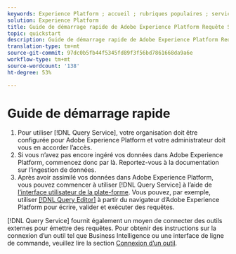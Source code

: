 ```yaml
---
keywords: Experience Platform ; accueil ; rubriques populaires ; service de requête ; service de Requête ; requête
solution: Experience Platform
title: Guide de démarrage rapide de Adobe Experience Platform Requête Service
topic: quickstart
description: Guide de démarrage rapide de Adobe Experience Platform Requête Service.
translation-type: tm+mt
source-git-commit: 97dc0b5fb44f5345fd89f3f56bd7861668da9a6e
workflow-type: tm+mt
source-wordcount: '138'
ht-degree: 53%

---
```



# Guide de démarrage rapide

1. Pour utiliser [!DNL Query Service], votre organisation doit être configurée pour Adobe Experience Platform et votre administrateur doit vous en accorder l’accès.
2. Si vous n’avez pas encore ingéré vos données dans Adobe Experience Platform, commencez donc par là. Reportez-vous à la documentation sur l’ingestion de données.
3. Après avoir assimilé vos données dans Adobe Experience Platform, vous pouvez commencer à utiliser [!DNL Query Service] à l’aide de [l’interface utilisateur de la plate-forme](ui/overview.md). Vous pouvez, par exemple, utiliser [[!DNL Query Editor]](ui/user-guide.md) à partir du navigateur d’Adobe Experience Platform pour écrire, valider et exécuter des requêtes.


[!DNL Query Service] fournit également un moyen de connecter des outils externes pour émettre des requêtes. Pour obtenir des instructions sur la connexion d’un outil tel que Business Intelligence ou une interface de ligne de commande, veuillez lire la section [Connexion d’un outil](clients/overview.md).


